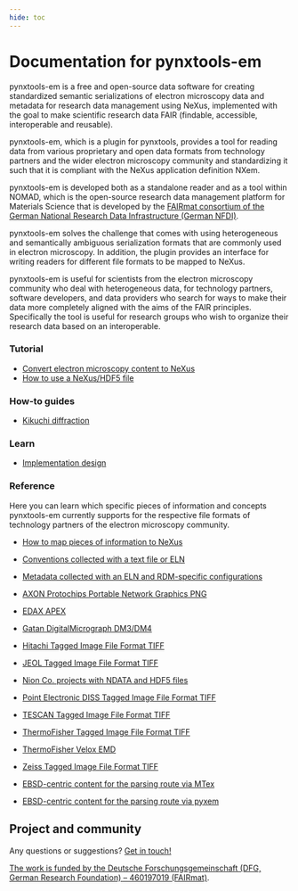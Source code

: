 ```yaml
---
hide: toc
---
```


# Documentation for pynxtools-em

pynxtools-em is a free and open-source data software for creating standardized semantic serializations of electron microscopy data and metadata for research data management using NeXus, implemented with the goal to make scientific research data FAIR (findable, accessible, interoperable and reusable).

pynxtools-em, which is a plugin for pynxtools, provides a tool for reading data from various proprietary and open data formats from technology partners and the wider electron microscopy community and standardizing it such that it is compliant with the NeXus application definition NXem.

pynxtools-em is developed both as a standalone reader and as a tool within NOMAD, which is the open-source research data management platform for Materials Science that is developed by the [FAIRmat consortium of the German National Research Data Infrastructure (German NFDI)](https://www.nfdi.de/consortia-fairmat/?lang=en).

pynxtools-em solves the challenge that comes with using heterogeneous and semantically ambiguous serialization formats that are commonly used in electron microscopy. In addition, the plugin provides an interface for writing readers for different file formats to be mapped to NeXus.

pynxtools-em is useful for scientists from the electron microscopy community who deal with heterogeneous data, for technology partners, software developers, and data providers who search for ways to make their data more completely aligned with the aims of the FAIR principles. Specifically the tool is useful for research groups who wish to organize their research data based on an interoperable.

<!-- A single sentence that says what the product is, succinctly and memorably -->
<!-- A paragraph of one to three short sentences, that describe what the product does. -->
<!-- A third paragraph of similar length, this time explaining what need the product meets -->
<!-- Finally, a paragraph that describes whom the product is useful for. -->

<div markdown="block" class="home-grid">
<div markdown="block">

### Tutorial
<!--This is the place where to add documentation of [diátaxis](https://diataxis.fr) content type tutorial.-->

- [Convert electron microscopy content to NeXus](tutorial/standalone.md)
- [How to use a NeXus/HDF5 file](tutorial/nexusio.md)
<!-- - [Convert data to NeXus using NOMAD Oasis](tutorial/oasis.md) -->

</div>
<div markdown="block">

### How-to guides
<!--This is the place where to add documentation of [diátaxis](https://diataxis.fr) content type how-to guides.-->

- [Kikuchi diffraction](how-tos/kikuchi.md)

</div>

<div markdown="block">

### Learn
<!--This is the place where to add documentation of [diátaxis](https://diataxis.fr) content type explanation.-->

- [Implementation design](explanation/implementation.md)

</div>
<div markdown="block">

### Reference
<!--This is the place where to add documentation of [diátaxis](https://diataxis.fr) content type reference.-->
Here you can learn which specific pieces of information and concepts pynxtools-em currently supports
for the respective file formats of technology partners of the electron microscopy community.

- [How to map pieces of information to NeXus](reference/contextualization.md)

- [Conventions collected with a text file or ELN](reference/conventions.md)
- [Metadata collected with an ELN and RDM-specific configurations](reference/eln_and_cfg.md)

- [AXON Protochips Portable Network Graphics PNG](reference/png_axon.md)
- [EDAX APEX](reference/apex.md)
- [Gatan DigitalMicrograph DM3/DM4](reference/gatan.md)
- [Hitachi Tagged Image File Format TIFF](reference/tiff_hitachi.md)
- [JEOL Tagged Image File Format TIFF](reference/tiff_jeol.md)
- [Nion Co. projects with NDATA and HDF5 files](reference/nion.md)
- [Point Electronic DISS Tagged Image File Format TIFF](reference/tiff_point.md)
- [TESCAN Tagged Image File Format TIFF](reference/tiff_tescan.md)
- [ThermoFisher Tagged Image File Format TIFF](reference/tiff_tfs.md)
- [ThermoFisher Velox EMD](reference/velox.md)
- [Zeiss Tagged Image File Format TIFF](reference/tiff_zeiss.md)
- [EBSD-centric content for the parsing route via MTex](how-tos/mtex.md)
- [EBSD-centric content for the parsing route via pyxem](how-tos/pyxem.md)

</div>
</div>

<h2>Project and community</h2>
<!-- - [NOMAD code guidelines](https://nomad-lab.eu/prod/v1/staging/docs/reference/code_guidelines.html) -->

Any questions or suggestions? [Get in touch!](https://www.fair-di.eu/fairmat/about-fairmat/team-fairmat)

[The work is funded by the Deutsche Forschungsgemeinschaft (DFG, German Research Foundation) – 460197019 (FAIRmat)](https://gepris.dfg.de/gepris/projekt/460197019?language=en).
